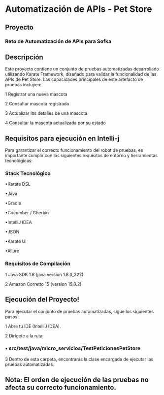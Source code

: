 # Automatización de APIs - Pet Store

## Proyecto
### Reto de Automatización de APIs para Sofka

## Descripción
Este proyecto contiene un conjunto de pruebas automatizadas desarrollado utilizando Karate Framework, diseñado para validar la funcionalidad de las APIs de Pet Store. Las capacidades principales de este artefacto de pruebas incluyen:

1 Registrar una nueva mascota

2 Consultar mascota registrada

3 Actualizar los detalles de una mascota

4 Consultar la mascota actualizada por su estado


## Requisitos para ejecución en Intelli-j
Para garantizar el correcto funcionamiento del robot de pruebas, es importante cumplir con los siguientes requisitos de entorno y herramientas tecnológicas:

### Stack Tecnológico

•Karate DSL

•Java

•Gradle

•Cucumber / Gherkin

•IntelliJ IDEA

•JSON

•Karate UI

•Allure


### Requisitos de Compilación

1 Java SDK 1.8 (java version 1.8.0_322)

2 Amazon Corretto 15 (version 15.0.2)

## Ejecución del Proyecto!

Para ejecutar el conjunto de pruebas automatizadas, sigue los siguientes pasos:

1 Abre tu IDE (IntelliJ IDEA).

2 Dirígete a la ruta:
### • src/test/java/micro_servicios/TestPeticionesPetStore

3 Dentro de esta carpeta, encontrarás la clase encargada de ejecutar las pruebas automatizadas.


## Nota: El orden de ejecución de las pruebas no afecta su correcto funcionamiento.


